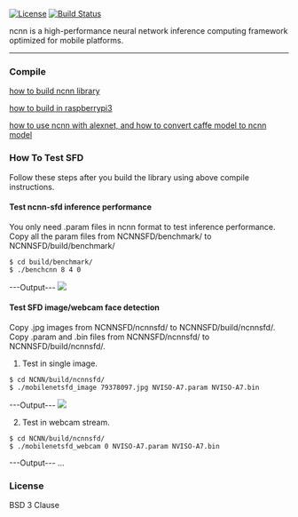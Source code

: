 [![License](https://img.shields.io/badge/license-BSD--3--Clause-blue.svg)](https://raw.githubusercontent.com/Tencent/ncnn/master/LICENSE.txt) 
[![Build Status](https://travis-ci.org/Tencent/ncnn.svg?branch=master)](https://travis-ci.org/Tencent/ncnn)

ncnn is a high-performance neural network inference computing framework optimized for mobile platforms.

---

### Compile
[how to build ncnn library](https://github.com/Tencent/ncnn/wiki/how-to-build)

[how to build in raspberrypi3](https://github.com/Tencent/ncnn/issues/333)

[how to use ncnn with alexnet, and how to convert caffe model to ncnn model](https://github.com/Tencent/ncnn/wiki/how-to-use-ncnn-with-alexnet)

### How To Test SFD 

Follow these steps after you build the library using above compile instructions.

#### Test ncnn-sfd inference performance

You only need .param files in ncnn format to test inference performance. 
Copy all the param files from NCNNSFD/benchmark/ to NCNNSFD/build/benchmark/
```
$ cd build/benchmark/
$ ./benchcnn 8 4 0
```
---Output---
![](ncnnsfd/nviso_benchncnn_example.png)

#### Test SFD image/webcam face detection

Copy .jpg images from NCNNSFD/ncnnsfd/ to NCNNSFD/build/ncnnsfd/.
Copy .param and .bin files from NCNNSFD/ncnnsfd/ to NCNNSFD/build/ncnnsfd/.

1. Test in single image. 
```
$ cd NCNN/build/ncnnsfd/
$ ./mobilenetsfd_image 79378097.jpg NVISO-A7.param NVISO-A7.bin
```
---Output---
![](ncnnsfd/nviso_imagetest_example.jpg)

2. Test in webcam stream.
```
$ cd NCNN/build/ncnnsfd/
$ ./mobilenetsfd_webcam 0 NVISO-A7.param NVISO-A7.bin
```
---Output---
...

### License

BSD 3 Clause

